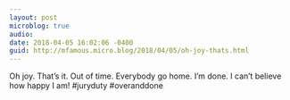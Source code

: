 ```yaml
---
layout: post
microblog: true
audio: 
date: 2018-04-05 16:02:06 -0400
guid: http://mfamous.micro.blog/2018/04/05/oh-joy-thats.html
---
```

Oh joy. That’s it. Out of time. Everybody go home. I’m done. I can’t believe how happy I am! #juryduty #overanddone
